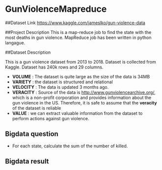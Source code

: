 # GunViolenceMapreduce

##Dataset Link
https://www.kaggle.com/jameslko/gun-violence-data

##Project Description
This is a map-reduce job to find the state with the most deaths in gun violence. MapReduce job has been written in python langague. 

##Dataset Description

This is a gun violence dataset from 2013 to 2018. Dataset is collected from Kaggle. Dataset has 240k rows and 29 columns. 

- **VOLUME**   : The dataset is quite large as the size of the data is 34MB 
- **VARIETY**  : the dataset is structured and relational 
- **VELOCITY** : The data is updated 3 months ago.  
- **VERACITY** : Source of the data is http://www.gunviolencearchive.org/, which is a non-profit corporation and provides information about the gun violence in the US. Therefore, it is safe to assume that the **veracity** of the dataset is reliable  
- **VALUE**    : we can extract valuable information from the dataset to perform actions against gun violence. 

## Bigdata question

- For each state, calculate the sum of the number of killed.

## Bigdata result




